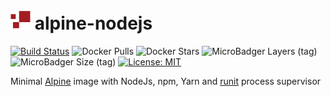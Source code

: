 # ![](https://github.com/docker-suite/artwork/raw/master/logo/png/logo_32.png) alpine-nodejs
[![Build Status](http://jenkins.hexocube.fr/job/docker-suite/job/alpine-nodejs/badge/icon?color=green&style=flat-square)](http://jenkins.hexocube.fr/job/docker-suite/job/alpine-nodejs/)
![Docker Pulls](https://img.shields.io/docker/pulls/dsuite/alpine-nodejs.svg?style=flat-square)
![Docker Stars](https://img.shields.io/docker/stars/dsuite/alpine-nodejs.svg?style=flat-square)
![MicroBadger Layers (tag)](https://img.shields.io/microbadger/layers/dsuite/alpine-nodejs/latest.svg?style=flat-square)
![MicroBadger Size (tag)](https://img.shields.io/microbadger/image-size/dsuite/alpine-nodejs/latest.svg?style=flat-square)
[![License: MIT](https://img.shields.io/badge/License-MIT-brightgreen.svg?style=flat-square)](https://opensource.org/licenses/MIT)

Minimal [Alpine][alpine-runit] image with NodeJs, npm, Yarn and [runit][runit] process supervisor


[alpine-runit]: https://github.com/docker-suite/alpine-runit/
[runit]: http://smarden.org/runit/
